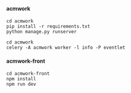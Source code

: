 #### acmwork
```
cd acmwork
pip install -r requirements.txt
python manage.py runserver

cd acmwork
celery -A acmwork worker -l info -P eventlet
```
#### acmwork-front
```
cd acmwork-front
npm install
npm run dev
```